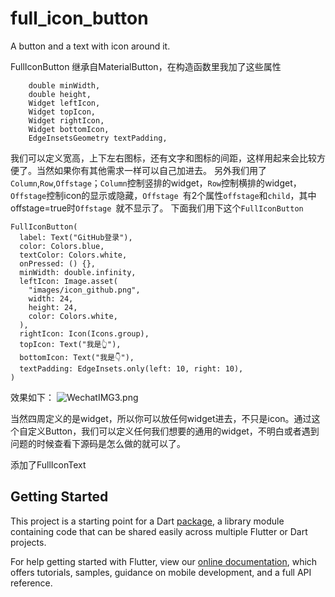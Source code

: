 # full_icon_button

A button and a text with icon around it.

FullIconButton 继承自MaterialButton，在构造函数里我加了这些属性
```
    double minWidth,
    double height,
    Widget leftIcon,
    Widget topIcon,
    Widget rightIcon,
    Widget bottomIcon,
    EdgeInsetsGeometry textPadding,
```
我们可以定义宽高，上下左右图标，还有文字和图标的间距，这样用起来会比较方便了。当然如果你有其他需求一样可以自己加进去。
另外我们用了`Column`,`Row`,`Offstage`；`Column`控制竖排的widget，`Row`控制横排的widget，`Offstage`控制icon的显示或隐藏，`Offstage `有2个属性`offstage`和`child`，其中offstage=true时`Offstage `就不显示了。
下面我们用下这个`FullIconButton`
```
FullIconButton(
  label: Text("GitHub登录"),
  color: Colors.blue,
  textColor: Colors.white,
  onPressed: () {},
  minWidth: double.infinity,
  leftIcon: Image.asset(
    "images/icon_github.png",
    width: 24,
    height: 24,
    color: Colors.white,
  ),
  rightIcon: Icon(Icons.group),
  topIcon: Text("我是👆"),
  bottomIcon: Text("我是👇"),
  textPadding: EdgeInsets.only(left: 10, right: 10),
)
```
效果如下：
![WechatIMG3.png](https://upload-images.jianshu.io/upload_images/7913085-771e7af8049c9939.png?imageMogr2/auto-orient/strip%7CimageView2/2/w/1240)

当然四周定义的是widget，所以你可以放任何widget进去，不只是icon。通过这个自定义Button，我们可以定义任何我们想要的通用的widget，不明白或者遇到问题的时候查看下源码是怎么做的就可以了。

添加了FullIconText


## Getting Started

This project is a starting point for a Dart
[package](https://flutter.dev/developing-packages/),
a library module containing code that can be shared easily across
multiple Flutter or Dart projects.

For help getting started with Flutter, view our 
[online documentation](https://flutter.dev/docs), which offers tutorials, 
samples, guidance on mobile development, and a full API reference.

